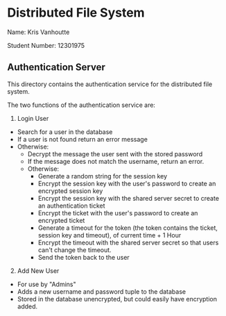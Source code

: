 # Distributed File System

Name: Kris Vanhoutte

Student Number: 12301975

## Authentication Server

This directory contains the authentication service for the distributed file system.

The two functions of the authentication service are:

1. Login User
  - Search for a user in the database
  - If a user is not found return an error message
  - Otherwise:
    - Decrypt the message the user sent with the stored password
    - If the message does not match the username, return an error.
    - Otherwise:
      - Generate a random string for the session key
      - Encrypt the session key with the user's password to create an encrypted session key
      - Encrypt the session key with the shared server secret to create an authentication ticket
      - Encrypt the ticket with the user's password to create an encrypted ticket
      - Generate a timeout for the token (the token contains the ticket, session key and timeout), of current time + 1 Hour
      - Encrypt the timeout with the shared server secret so that users can't change the timeout.
      - Send the token back to the user

2. Add New User
  - For use by "Admins"
  - Adds a new username and password tuple to the database
  - Stored in the database unencrypted, but could easily have encryption added.